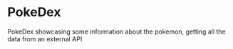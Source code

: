 # PokeDex
 PokeDex showcasing some information about the pokemon, getting all the data from an external API
